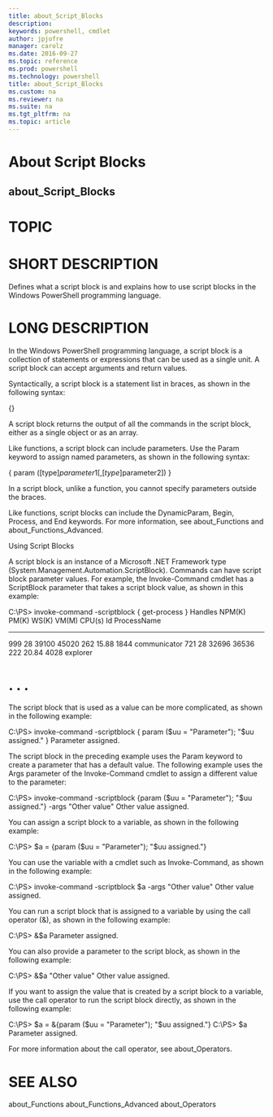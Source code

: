 ```yaml
---
title: about_Script_Blocks
description: 
keywords: powershell, cmdlet
author: jpjofre
manager: carolz
ms.date: 2016-09-27
ms.topic: reference
ms.prod: powershell
ms.technology: powershell
title: about_Script_Blocks
ms.custom: na
ms.reviewer: na
ms.suite: na
ms.tgt_pltfrm: na
ms.topic: article
---
```

# About Script Blocks
## about_Script_Blocks
# TOPIC


# SHORT DESCRIPTION

Defines what a script block is and explains how to use script blocks in
the Windows PowerShell programming language.

# LONG DESCRIPTION

In the Windows PowerShell programming language, a script block is a
collection of statements or expressions that can be used as a single unit.
A script block can accept arguments and return values.

Syntactically, a script block is a statement list in braces, as shown in
the following syntax:

{<statement list>}

A script block returns the output of all the commands in the script block,
either as a single object or as an array.

Like functions, a script block can include parameters. Use the Param
keyword to assign named parameters, as shown in the following syntax:

{
param ([type]$parameter1 [,[type]$parameter2])
<statement list>
}

In a script block, unlike a function, you cannot specify parameters outside
the braces.

Like functions, script blocks can include the DynamicParam, Begin, Process,
and End keywords. For more information, see about_Functions and
about_Functions_Advanced.

Using Script Blocks

A script block is an instance of a Microsoft .NET Framework type
(System.Management.Automation.ScriptBlock). Commands can have script
block parameter values. For example, the Invoke-Command cmdlet has a
ScriptBlock parameter that takes a script block value, as shown in this
example:

C:\PS> invoke-command -scriptblock  { get-process }
Handles  NPM(K)    PM(K)     WS(K) VM(M)   CPU(s)     Id ProcessName
-------  ------    -----     ----- -----   ------     -- -----------
999      28    39100     45020   262    15.88   1844 communicator
721      28    32696     36536   222    20.84   4028 explorer
# . . .


The script block that is used as a value can be more complicated, as
shown in the following example:

C:\PS> invoke-command -scriptblock { param ($uu = "Parameter");
"$uu assigned." }
Parameter assigned.

The script block in the preceding example uses the Param keyword to
create a parameter that has a default value. The following example uses
the Args parameter of the Invoke-Command cmdlet to assign a different
value to the parameter:

C:\PS> invoke-command -scriptblock {param ($uu = "Parameter");
"$uu assigned."} -args "Other value"
Other value assigned.

You can assign a script block to a variable, as shown in the following
example:

C:\PS> $a = {param ($uu = "Parameter"); "$uu assigned."}

You can use the variable with a cmdlet such as Invoke-Command, as shown
in the following example:

C:\PS> invoke-command -scriptblock $a -args "Other value"
Other value assigned.

You can run a script block that is assigned to a variable by using the
call operator (&), as shown in the following example:

C:\PS> &$a
Parameter assigned.

You can also provide a parameter to the script block, as shown in the
following example:

C:\PS> &$a "Other value"
Other value assigned.

If you want to assign the value that is created by a script block to a
variable, use the call operator to run the script block directly, as
shown in the following example:

C:\PS> $a = &{param ($uu = "Parameter"); "$uu assigned."}
C:\PS> $a
Parameter assigned.

For more information about the call operator, see about_Operators.

# SEE ALSO

about_Functions
about_Functions_Advanced
about_Operators

